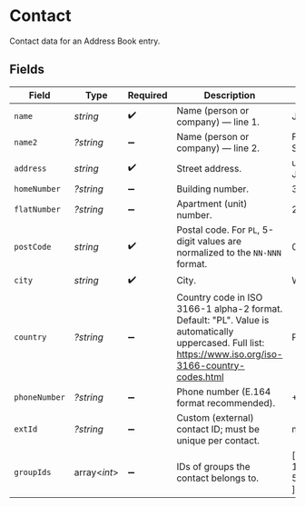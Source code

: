 # Contact

Contact data for an Address Book entry.


## Fields

| Field                                                                                                                                                   | Type                                                                                                                                                    | Required                                                                                                                                                | Description                                                                                                                                             | Example                                                                                                                                                 |
| ------------------------------------------------------------------------------------------------------------------------------------------------------- | ------------------------------------------------------------------------------------------------------------------------------------------------------- | ------------------------------------------------------------------------------------------------------------------------------------------------------- | ------------------------------------------------------------------------------------------------------------------------------------------------------- | ------------------------------------------------------------------------------------------------------------------------------------------------------- |
| `name`                                                                                                                                                  | *string*                                                                                                                                                | :heavy_check_mark:                                                                                                                                      | Name (person or company) — line 1.                                                                                                                      | Jan Nowak                                                                                                                                               |
| `name2`                                                                                                                                                 | *?string*                                                                                                                                               | :heavy_minus_sign:                                                                                                                                      | Name (person or company) — line 2.                                                                                                                      | Firma Testowa Sp. z o.o.                                                                                                                                |
| `address`                                                                                                                                               | *string*                                                                                                                                                | :heavy_check_mark:                                                                                                                                      | Street address.                                                                                                                                         | ul. Aleje Jerozolimskie                                                                                                                                 |
| `homeNumber`                                                                                                                                            | *?string*                                                                                                                                               | :heavy_minus_sign:                                                                                                                                      | Building number.                                                                                                                                        | 31                                                                                                                                                      |
| `flatNumber`                                                                                                                                            | *?string*                                                                                                                                               | :heavy_minus_sign:                                                                                                                                      | Apartment (unit) number.                                                                                                                                | 2                                                                                                                                                       |
| `postCode`                                                                                                                                              | *string*                                                                                                                                                | :heavy_check_mark:                                                                                                                                      | Postal code. For `PL`, 5-digit values are normalized to the `NN-NNN` format.                                                                            | 00-999                                                                                                                                                  |
| `city`                                                                                                                                                  | *string*                                                                                                                                                | :heavy_check_mark:                                                                                                                                      | City.                                                                                                                                                   | Warszawa                                                                                                                                                |
| `country`                                                                                                                                               | *?string*                                                                                                                                               | :heavy_minus_sign:                                                                                                                                      | Country code in ISO 3166-1 alpha-2 format. Default: "PL". Value is automatically uppercased. Full list: https://www.iso.org/iso-3166-country-codes.html | PL                                                                                                                                                      |
| `phoneNumber`                                                                                                                                           | *?string*                                                                                                                                               | :heavy_minus_sign:                                                                                                                                      | Phone number (E.164 format recommended).                                                                                                                | +48999999999                                                                                                                                            |
| `extId`                                                                                                                                                 | *?string*                                                                                                                                               | :heavy_minus_sign:                                                                                                                                      | Custom (external) contact ID; must be unique per contact.                                                                                               | my-contact-1                                                                                                                                            |
| `groupIds`                                                                                                                                              | array<*int*>                                                                                                                                            | :heavy_minus_sign:                                                                                                                                      | IDs of groups the contact belongs to.                                                                                                                   | [<br/>13,<br/>534<br/>]                                                                                                                                 |
